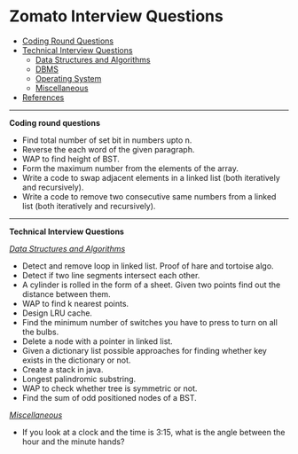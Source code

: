 # Zomato Interview Questions
* [Coding Round Questions](#coding)
* [Technical Interview Questions](#tech)
   * [Data Structures and Algorithms](#dsalg)
   * [DBMS](#dbms)
   * [Operating System](#os)
   * [Miscellaneous](#misc)
* [References](#ref)
____
<b name="coding">Coding round questions</b><br/>
- Find total number of set bit in numbers upto n.
- Reverse the each word of the given paragraph.
- WAP to find height of BST.
- Form the maximum number from the elements of the array.
- Write a code to swap adjacent elements in a linked list (both iteratively and recursively).
- Write a code to remove two consecutive same numbers from a linked list (both iteratively and recursively).
----
<b name="tech">Technical Interview Questions</b>

<i><u name="dsalg">Data Structures and Algorithms</u></i>
- Detect and remove loop in linked list. Proof of hare and tortoise algo.
- Detect if two line segments intersect each other.
- A cylinder is rolled in the form of a sheet. Given two points find out the distance between them.
- WAP to find k nearest points.
- Design LRU cache.
- Find the minimum number of switches you have to press to turn on all the bulbs.
- Delete a node with a pointer in linked list.
- Given a dictionary list possible approaches for finding whether key exists in the dictionary or not.
- Create a stack in java.
- Longest palindromic substring.
- WAP to check whether tree is symmetric or not.
- Find the sum of odd positioned nodes of a BST.

<i><u name="misc">Miscellaneous</u></i>
- If you look at a clock and the time is 3:15, what is the angle between the hour and the minute hands?  
